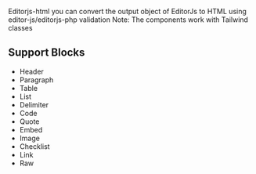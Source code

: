 Editorjs-html you can convert the output object of EditorJs to HTML using editor-js/editorjs-php validation
Note: The components work with Tailwind classes

<h2>Support Blocks</h2>

<ul>
  <li>Header</li>
  <li>Paragraph</li>
  <li>Table</li>
  <li>List</li>
  <li>Delimiter</li>
  <li>Code</li>
  <li>Quote</li>
  <li>Embed</li>
  <li>Image</li>
  <li>Checklist</li>
  <li>Link</li>
  <li>Raw</li>
</ul>
